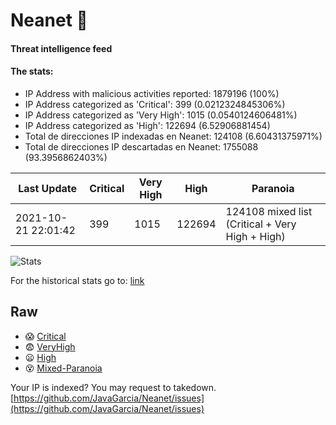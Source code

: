 # Neanet :hocho:
#### Threat intelligence feed
#### The stats:

- IP Address with malicious activities reported: 1879196 (100%)
- IP Address categorized as 'Critical':  399 (0.0212324845306%)
- IP Address categorized as 'Very High':  1015 (0.0540124606481%)
- IP Address categorized as 'High':  122694 (6.52906881454)
- Total de direcciones IP indexadas en Neanet:  124108 (6.60431375971%)
- Total de direcciones IP descartadas en Neanet:  1755088 (93.3956862403%)

| Last Update | Critical | Very High | High | Paranoia |
| --- | --- | --- | --- | --- |
| 2021-10-21 22:01:42 | 399 | 1015 | 122694 | 124108 mixed list (Critical + Very High + High)|

![Stats](https://docs.google.com/spreadsheets/d/e/2PACX-1vSnaNMIXVabIpDJjufMlzH7poXnshF3mgd8Is1g9ytUEzVsP5my4Trn8f-xkoLLQ38xpL3HtmUexLo6/pubchart?oid=501124687&format=image)

For the historical stats go to: [link](/stats.csv)
## Raw
- :scream: [Critical](https://raw.githubusercontent.com/JavaGarcia/Neanet/master/blacklists/neanet_critical.txt)
- :fearful: [VeryHigh](https://raw.githubusercontent.com/JavaGarcia/Neanet/master/blacklists/neanet_veryHigh.txtt)
- :frowning: [High](https://raw.githubusercontent.com/JavaGarcia/Neanet/master/blacklists/neanet_high.txt)
- :dizzy_face: [Mixed-Paranoia](https://raw.githubusercontent.com/JavaGarcia/Neanet/master/blacklists/neanet_all.txt)


Your IP is indexed? You may request to takedown. [https://github.com/JavaGarcia/Neanet/issues](https://github.com/JavaGarcia/Neanet/issues)






























































































































































































































































































































































































































































































































































































































































































































































































































































































































































































































































































































































































































































































































































































































































































































































































































































































































































































































































































































































































































































































































































































































































































































































































































































































































































































































































































































































































































































































































































































































































































































































































































































































































































































































































































































































































































































































































































































































































































































































































































































































































































































































































































































































































































































































































































































































































































































































































































































































































































































































































































































































































































































































































































































































































































































































































































































































































































































































































































































































































































































































































































































































































































































































































































































































































































































































































































































































































































































































































































































































































































































































































































































































































































































































































































































































































































































































































































































































































































































































































































































































































































































































































































































































































































































































































































































































































































































































































































































































































































































































































































































































































































































































































































































































































































































































































































































































































































































